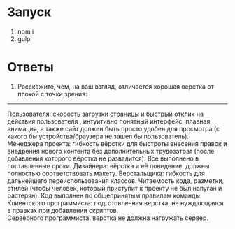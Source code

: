 # Запуск
1. npm i
2. gulp

# Ответы
1. Расскажите, чем, на ваш взгляд, отличается хорошая верстка от плохой с точки зрения:
----
 Пользователя: скорость загрузки страницы и быстрый отклик на действия пользователя , интуитивно понятный интерфейс, плавная анимация, а также сайт должен быть просто удобен для просмотра (с какого бы устройства/браузера не зашел бы пользователь).  
 Менеджера проекта: гибкость вёрстки для быстроты внесения правок и внедрения нового контента без дополнительных трудозатрат (после добавления которого вёрстка не развалится). Все выполнено в поставленные сроки.
 Дизайнера: вёрстка и её поведение, должны полностью соответствовать макету. 
 Верстальщика: гибкость для дальнейшего переиспользования классов. Читаемость кода, разметки, стилей (чтобы человек, который приступит к проекту не был напуган и растерян). Код выполнен по общепринятым правилам команды. 
 Клиентского программиста: подготовленная верстка, не нуждающаяся в правках при добавлении скриптов.   
 Серверного программиста: верстка не должна нагружать сервер. 
